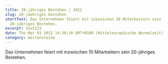 ```yaml
---
title: 20-jähriges Bestehen | 2012
slug: 20-jaehriges-bestehen
shortText: Das Unternehmen feiert mit inzwischen 10 Mitarbeitern sein
  20-jähriges Bestehen.
excerpt: test123
date: Thu Mar 01 2012 14:30:10 GMT+0100 (Mitteleuropäische Normalzeit)
category: meilensteine
---
```


Das Unternehmen feiert mit inzwischen 10 Mitarbeitern sein 20-jähriges Bestehen.

